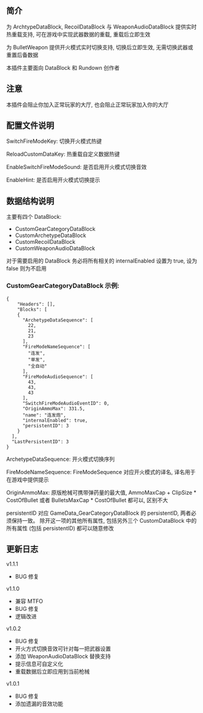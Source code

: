 ## 简介

为 ArchtypeDataBlock, RecoilDataBlock 与 WeaponAudioDataBlock 提供实时热重载支持, 可在游戏中实现武器数据的重载, 重载后立即生效

为 BulletWeapon 提供开火模式实时切换支持, 切换后立即生效, 无需切换武器或重置后备数据

本插件主要面向 DataBlock 和 Rundown 创作者

## 注意

本插件会阻止你加入正常玩家的大厅, 也会阻止正常玩家加入你的大厅

## 配置文件说明

SwitchFireModeKey: 切换开火模式热键

ReloadCustomDataKey: 热重载自定义数据热键

EnableSwitchFireModeSound: 是否启用开火模式切换音效

EnableHint: 是否启用开火模式切换提示

## 数据结构说明

主要有四个 DataBlock:
 - CustomGearCategoryDataBlock
 - CustomArchetypeDataBlock
 - CustomRecoilDataBlock
 - CustomWeaponAudioDataBlock
 
对于需要启用的 DataBlock 务必将所有相关的 internalEnabled 设置为 true, 设为 false 则为不启用

### CustomGearCategoryDataBlock 示例:
```
{
    "Headers": [],
    "Blocks": [
    {
      "ArchetypeDataSequence": [
        22,
        21,
        23
      ],
      "FireModeNameSequence": [
        "连发",
        "单发",
        "全自动"
      ],
      "FireModeAudioSequence": [
        43,
        43,
        43
      ],
      "SwitchFireModeAudioEventID": 0,
      "OriginAmmoMax": 331.5,
      "name": "连发炮",
      "internalEnabled": true,
      "persistentID": 3
    }
  ],
  "LastPersistentID": 3
}
```
ArchetypeDataSequence: 开火模式切换序列

FireModeNameSequence: FireModeSequence 对应开火模式的译名, 译名用于在游戏中提供提示

OriginAmmoMax: 原版枪械可携带弹药量的最大值, AmmoMaxCap + ClipSize * CostOfBullet 或者 BulletsMaxCap * CostOfBullet 都可以, 区别不大

persistentID 对应 GameData_GearCategoryDataBlock 的 persistentID, 两者必须保持一致。 除开这一项的其他所有属性, 包括另外三个 CustomDataBlock 中的所有属性 (包括 persistentID) 都可以随意修改

## 更新日志

v1.1.1
 - BUG 修复

v1.1.0
 - 兼容 MTFO
 - BUG 修复
 - 逻辑改进

v1.0.2
 - BUG 修复
 - 开火方式切换音效可针对每一把武器设置
 - 添加 WeaponAudioDataBlock 替换支持
 - 提示信息可自定义化
 - 重载数据后立即应用到当前枪械

v1.0.1
 - BUG 修复
 - 添加遗漏的音效功能
